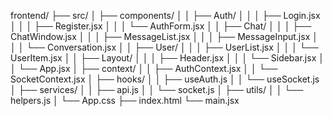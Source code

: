 frontend/
├── src/
│   ├── components/
│   │   ├── Auth/
│   │   │   ├── Login.jsx
│   │   │   ├── Register.jsx
│   │   │   └── AuthForm.jsx
│   │   ├── Chat/
│   │   │   ├── ChatWindow.jsx
│   │   │   ├── MessageList.jsx
│   │   │   ├── MessageInput.jsx
│   │   │   └── Conversation.jsx
│   │   ├── User/
│   │   │   ├── UserList.jsx
│   │   │   └── UserItem.jsx
│   │   ├── Layout/
│   │   │   ├── Header.jsx
│   │   │   └── Sidebar.jsx
│   │   └── App.jsx
│   ├── context/
│   │   ├── AuthContext.jsx
│   │   └── SocketContext.jsx
│   ├── hooks/
│   │   ├── useAuth.js
│   │   └── useSocket.js
│   ├── services/
│   │   ├── api.js
│   │   └── socket.js
│   ├── utils/
│   │   └── helpers.js
│   └── App.css
├── index.html
└── main.jsx
